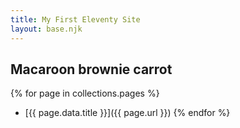 ```yaml
---
title: My First Eleventy Site
layout: base.njk
---
```



## Macaroon brownie carrot 


{% for page in collections.pages %}
- [{{ page.data.title }}]({{ page.url }})
{% endfor %}